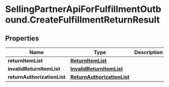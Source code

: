 # SellingPartnerApiForFulfillmentOutbound.CreateFulfillmentReturnResult

## Properties
Name | Type | Description | Notes
------------ | ------------- | ------------- | -------------
**returnItemList** | [**ReturnItemList**](ReturnItemList.md) |  | [optional] 
**invalidReturnItemList** | [**InvalidReturnItemList**](InvalidReturnItemList.md) |  | [optional] 
**returnAuthorizationList** | [**ReturnAuthorizationList**](ReturnAuthorizationList.md) |  | [optional] 
